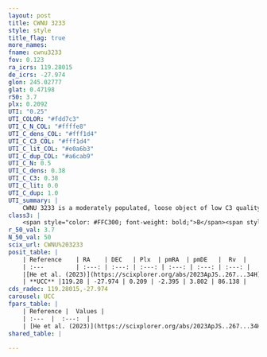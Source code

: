 ```yaml
---
layout: post
title: CWNU 3233
style: style
title_flag: true
more_names: 
fname: cwnu3233
fov: 0.123
ra_icrs: 119.28015
de_icrs: -27.974
glon: 245.02777
glat: 0.47198
r50: 3.7
plx: 0.2092
UTI: "0.25"
UTI_COLOR: "#fdd7c3"
UTI_C_N_COL: "#ffffe8"
UTI_C_dens_COL: "#fff1d4"
UTI_C_C3_COL: "#fff1d4"
UTI_C_lit_COL: "#e0a6b3"
UTI_C_dup_COL: "#a6cab9"
UTI_C_N: 0.5
UTI_C_dens: 0.38
UTI_C_C3: 0.38
UTI_C_lit: 0.0
UTI_C_dup: 1.0
UTI_summary: |
    CWNU 3233 is a moderately populated, loose object of low C3 quality. It was recently reported in the literature.
class3: |
    <span style="color: #FFC300; font-weight: bold;">B</span><span style="color: red; font-weight: bold;">C</span>
r_50_val: 3.7
N_50_val: 50
scix_url: CWNU%203233
posit_table: |
    | Reference    | RA    | DEC   | Plx  | pmRA  | pmDE   |  Rv  |
    | :---         | :---: | :---: | :---: | :---: | :---: | :---: |
    |[He et al. (2023)](https://scixplorer.org/abs/2023ApJS..267...34H) | 119.267 | -27.972 | 0.207 | -2.395 | 3.812 | -- |
    | **UCC** |119.28 | -27.974 | 0.209 | -2.395 | 3.802 | 86.138 | 
cds_radec: 119.28015,-27.974
carousel: UCC
fpars_table: |
    | Reference |  Values |
    | :---  |  :---:  |
    | [He et al. (2023)](https://scixplorer.org/abs/2023ApJS..267...34H) | `A0=1.25, m-M=13.2, logA=7.5` |
shared_table: |
    
---
```

